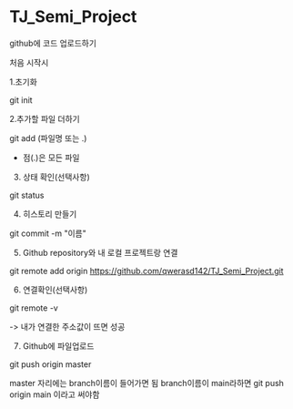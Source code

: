 # TJ_Semi_Project

github에 코드 업로드하기

처음 시작시

1.초기화

git init


2.추가할 파일 더하기

git add (파일명 또는 .)

* 점(.)은 모든 파일


3. 상태 확인(선택사항)

git status


4. 히스토리 만들기

git commit -m "이름"


5. Github repository와 내 로컬 프로젝트랑 연결
   
git remote add origin https://github.com/qwerasd142/TJ_Semi_Project.git


6. 연결확인(선택사항)
    
git remote -v

-> 내가 연결한 주소값이 뜨면 성공


7. Github에 파일업로드
    
git push origin master

master 자리에는 branch이름이 들어가면 됨 branch이름이 main라하면 git push origin main 이라고 써야함

